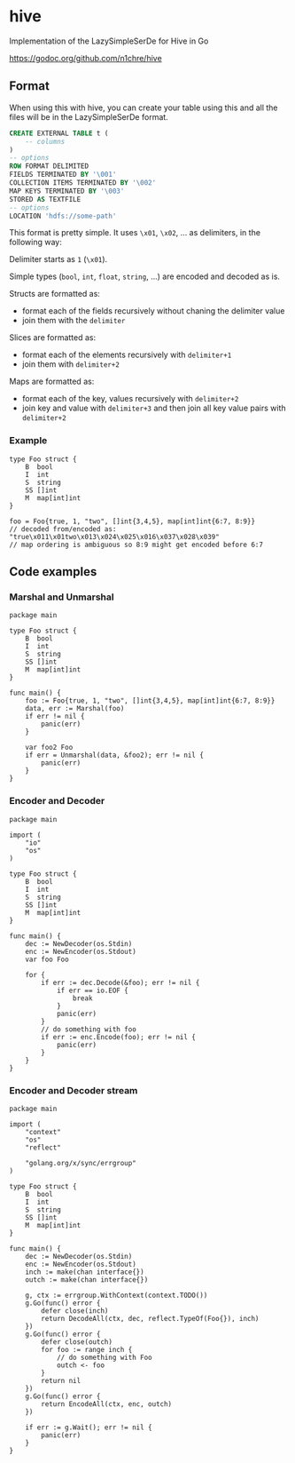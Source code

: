 # hive
Implementation of the LazySimpleSerDe for Hive in Go

https://godoc.org/github.com/n1chre/hive

## Format

When using this with hive, you can create your table using this and all the files will be in the LazySimpleSerDe format.

```sql
CREATE EXTERNAL TABLE t (
    -- columns
)
-- options
ROW FORMAT DELIMITED
FIELDS TERMINATED BY '\001'
COLLECTION ITEMS TERMINATED BY '\002'
MAP KEYS TERMINATED BY '\003'
STORED AS TEXTFILE
-- options
LOCATION 'hdfs://some-path'
```

This format is pretty simple. It uses `\x01`, `\x02`, ... as delimiters, in the following way:

Delimiter starts as `1` (`\x01`).

Simple types (`bool`, `int`, `float`, `string`, ...) are encoded and decoded as is.

Structs are formatted as:

- format each of the fields recursively without chaning the delimiter value
- join them with the `delimiter`

Slices are formatted as:

- format each of the elements recursively with `delimiter+1`
- join them with `delimiter+2`

Maps are formatted as:

- format each of the key, values recursively with `delimiter+2`
- join key and value with `delimiter+3` and then join all key value pairs with `delimiter+2`

### Example

```golang
type Foo struct {
    B  bool
    I  int
    S  string
    SS []int
    M  map[int]int
}

foo = Foo{true, 1, "two", []int{3,4,5}, map[int]int{6:7, 8:9}}
// decoded from/encoded as:
"true\x011\x01two\x013\x024\x025\x016\x037\x028\x039"
// map ordering is ambiguous so 8:9 might get encoded before 6:7
```

## Code examples

### Marshal and Unmarshal

```golang
package main

type Foo struct {
    B  bool
    I  int
    S  string
    SS []int
    M  map[int]int
}

func main() {
    foo := Foo{true, 1, "two", []int{3,4,5}, map[int]int{6:7, 8:9}}
    data, err := Marshal(foo)
    if err != nil {
        panic(err)
    }

    var foo2 Foo
    if err = Unmarshal(data, &foo2); err != nil {
        panic(err)
    }
}
```

### Encoder and Decoder

```golang
package main

import (
    "io"
    "os"
)

type Foo struct {
    B  bool
    I  int
    S  string
    SS []int
    M  map[int]int
}

func main() {
    dec := NewDecoder(os.Stdin)
    enc := NewEncoder(os.Stdout)
    var foo Foo

    for {
        if err := dec.Decode(&foo); err != nil {
            if err == io.EOF {
                break
            }
            panic(err)
        }
        // do something with foo
        if err := enc.Encode(foo); err != nil {
            panic(err)
        }
    }
}
```

### Encoder and Decoder stream

```golang
package main

import (
    "context"
    "os"
    "reflect"

    "golang.org/x/sync/errgroup"
)

type Foo struct {
    B  bool
    I  int
    S  string
    SS []int
    M  map[int]int
}

func main() {
    dec := NewDecoder(os.Stdin)
    enc := NewEncoder(os.Stdout)
    inch := make(chan interface{})
    outch := make(chan interface{})

    g, ctx := errgroup.WithContext(context.TODO())
    g.Go(func() error {
        defer close(inch)
        return DecodeAll(ctx, dec, reflect.TypeOf(Foo{}), inch)
    })
    g.Go(func() error {
        defer close(outch)
        for foo := range inch {
            // do something with Foo
            outch <- foo
        }
        return nil
    })
    g.Go(func() error {
        return EncodeAll(ctx, enc, outch)
    })

    if err := g.Wait(); err != nil {
        panic(err)
    }
}
```
